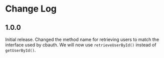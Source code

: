 # Change Log

## 1.0.0

Initial release.
Changed the method name for retrieving users to match the interface used by cbauth. We will now use `retrieveUserById()` instead of `getUserById()`.